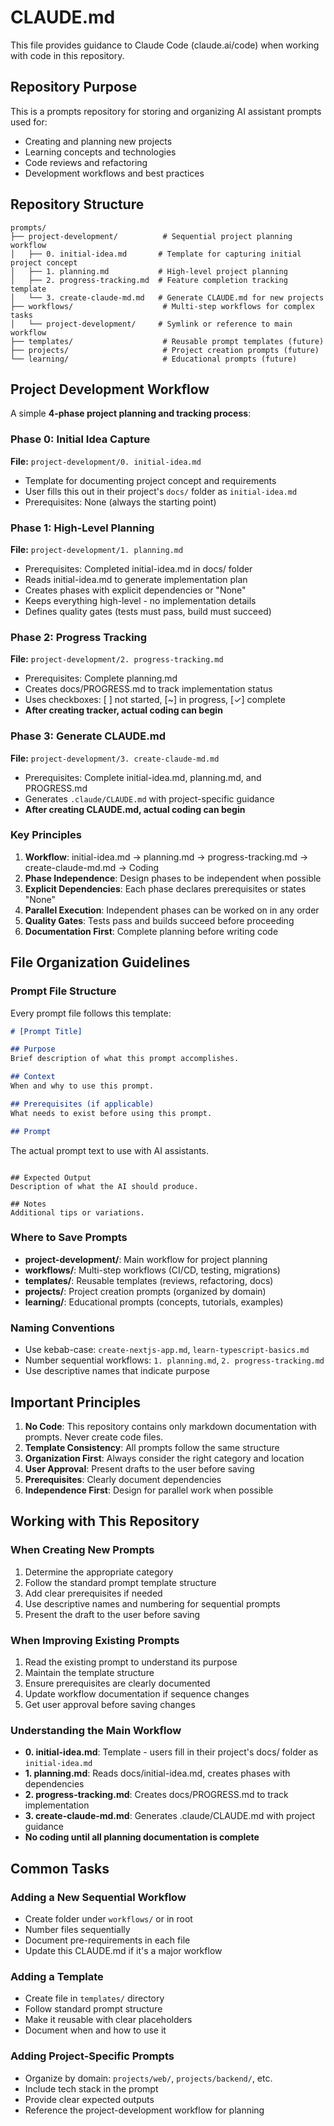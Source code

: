 # CLAUDE.md

This file provides guidance to Claude Code (claude.ai/code) when working with code in this repository.

## Repository Purpose

This is a prompts repository for storing and organizing AI assistant prompts used for:
- Creating and planning new projects
- Learning concepts and technologies
- Code reviews and refactoring
- Development workflows and best practices

## Repository Structure

```
prompts/
├── project-development/          # Sequential project planning workflow
│   ├── 0. initial-idea.md       # Template for capturing initial project concept
│   ├── 1. planning.md           # High-level project planning
│   ├── 2. progress-tracking.md  # Feature completion tracking template
│   └── 3. create-claude-md.md   # Generate CLAUDE.md for new projects
├── workflows/                    # Multi-step workflows for complex tasks
│   └── project-development/     # Symlink or reference to main workflow
├── templates/                    # Reusable prompt templates (future)
├── projects/                     # Project creation prompts (future)
└── learning/                     # Educational prompts (future)
```

## Project Development Workflow

A simple **4-phase project planning and tracking process**:

### Phase 0: Initial Idea Capture
**File:** `project-development/0. initial-idea.md`
- Template for documenting project concept and requirements
- User fills this out in their project's `docs/` folder as `initial-idea.md`
- Prerequisites: None (always the starting point)

### Phase 1: High-Level Planning
**File:** `project-development/1. planning.md`
- Prerequisites: Completed initial-idea.md in docs/ folder
- Reads initial-idea.md to generate implementation plan
- Creates phases with explicit dependencies or "None"
- Keeps everything high-level - no implementation details
- Defines quality gates (tests must pass, build must succeed)

### Phase 2: Progress Tracking
**File:** `project-development/2. progress-tracking.md`
- Prerequisites: Complete planning.md
- Creates docs/PROGRESS.md to track implementation status
- Uses checkboxes: [ ] not started, [~] in progress, [✓] complete
- **After creating tracker, actual coding can begin**

### Phase 3: Generate CLAUDE.md
**File:** `project-development/3. create-claude-md.md`
- Prerequisites: Complete initial-idea.md, planning.md, and PROGRESS.md
- Generates `.claude/CLAUDE.md` with project-specific guidance
- **After creating CLAUDE.md, actual coding can begin**

### Key Principles

1. **Workflow**: initial-idea.md → planning.md → progress-tracking.md → create-claude-md.md → Coding
2. **Phase Independence**: Design phases to be independent when possible
3. **Explicit Dependencies**: Each phase declares prerequisites or states "None"
4. **Parallel Execution**: Independent phases can be worked on in any order
5. **Quality Gates**: Tests pass and builds succeed before proceeding
6. **Documentation First**: Complete planning before writing code

## File Organization Guidelines

### Prompt File Structure
Every prompt file follows this template:
```markdown
# [Prompt Title]

## Purpose
Brief description of what this prompt accomplishes.

## Context
When and why to use this prompt.

## Prerequisites (if applicable)
What needs to exist before using this prompt.

## Prompt
```
The actual prompt text to use with AI assistants.
```

## Expected Output
Description of what the AI should produce.

## Notes
Additional tips or variations.
```

### Where to Save Prompts

- **project-development/**: Main workflow for project planning
- **workflows/**: Multi-step workflows (CI/CD, testing, migrations)
- **templates/**: Reusable templates (reviews, refactoring, docs)
- **projects/**: Project creation prompts (organized by domain)
- **learning/**: Educational prompts (concepts, tutorials, examples)

### Naming Conventions

- Use kebab-case: `create-nextjs-app.md`, `learn-typescript-basics.md`
- Number sequential workflows: `1. planning.md`, `2. progress-tracking.md`
- Use descriptive names that indicate purpose

## Important Principles

1. **No Code**: This repository contains only markdown documentation with prompts. Never create code files.
2. **Template Consistency**: All prompts follow the same structure
3. **Organization First**: Always consider the right category and location
4. **User Approval**: Present drafts to the user before saving
5. **Prerequisites**: Clearly document dependencies
6. **Independence First**: Design for parallel work when possible

## Working with This Repository

### When Creating New Prompts
1. Determine the appropriate category
2. Follow the standard prompt template structure
3. Add clear prerequisites if needed
4. Use descriptive names and numbering for sequential prompts
5. Present the draft to the user before saving

### When Improving Existing Prompts
1. Read the existing prompt to understand its purpose
2. Maintain the template structure
3. Ensure prerequisites are clearly documented
4. Update workflow documentation if sequence changes
5. Get user approval before saving changes

### Understanding the Main Workflow
- **0. initial-idea.md**: Template - users fill in their project's docs/ folder as `initial-idea.md`
- **1. planning.md**: Reads docs/initial-idea.md, creates phases with dependencies
- **2. progress-tracking.md**: Creates docs/PROGRESS.md to track implementation
- **3. create-claude-md.md**: Generates .claude/CLAUDE.md with project guidance
- **No coding until all planning documentation is complete**

## Common Tasks

### Adding a New Sequential Workflow
- Create folder under `workflows/` or in root
- Number files sequentially
- Document pre-requirements in each file
- Update this CLAUDE.md if it's a major workflow

### Adding a Template
- Create file in `templates/` directory
- Follow standard prompt structure
- Make it reusable with clear placeholders
- Document when and how to use it

### Adding Project-Specific Prompts
- Organize by domain: `projects/web/`, `projects/backend/`, etc.
- Include tech stack in the prompt
- Provide clear expected outputs
- Reference the project-development workflow for planning
